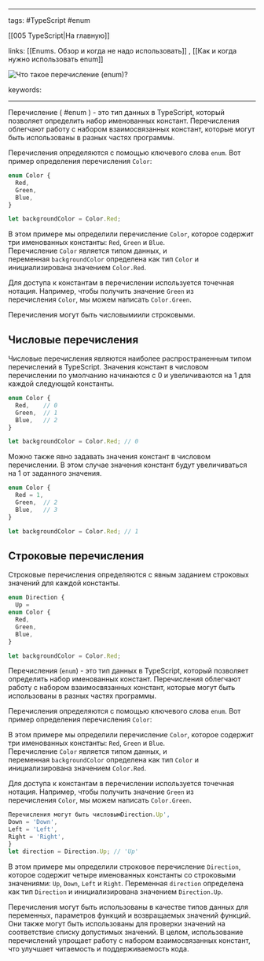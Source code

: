 ____

tags: #TypeScript #enum 

[[005 TypeScript|На главную]]

links: [[Enums. Обзор и когда не надо использовать]] , [[Как и когда нужно использовать enum]]

![Что такое перечисление (`enum`)?](https://youtu.be/VYQl2GhbCUs?t=168)

keywords:

_____

Перечисление ( #enum ) - это тип данных в TypeScript, который позволяет определить набор именованных констант. Перечисления облегчают работу с набором взаимосвязанных констант, которые могут быть использованы в разных частях программы.

Перечисления определяются с помощью ключевого слова `enum`. Вот пример определения перечисления `Color`:

```typescript
enum Color {
  Red,
  Green,
  Blue,
}

let backgroundColor = Color.Red;
```

В этом примере мы определили перечисление `Color`, которое содержит три именованных константы: `Red`, `Green` и `Blue`. Перечисление `Color` является типом данных, и переменная `backgroundColor` определена как тип `Color` и инициализирована значением `Color.Red`.

Для доступа к константам в перечислении используется точечная нотация. Например, чтобы получить значение `Green` из перечисления `Color`, мы можем написать `Color.Green`.

Перечисления могут быть числовымиили строковыми.

## Числовые перечисления

Числовые перечисления являются наиболее распространенным типом перечислений в TypeScript. Значения констант в числовом перечислении по умолчанию начинаются с 0 и увеличиваются на 1 для каждой следующей константы.

```typescript
enum Color {
  Red,    // 0
  Green,  // 1
  Blue,   // 2
}

let backgroundColor = Color.Red; // 0
```

Можно также явно задавать значения констант в числовом перечислении. В этом случае значения констант будут увеличиваться на 1 от заданного значения.

```typescript
enum Color {
  Red = 1,
  Green,  // 2
  Blue,   // 3
}

let backgroundColor = Color.Red; // 1
```

## Строковые перечисления

Строковые перечисления определяются с явным заданием строковых значений для каждой константы.

````typescript
enum Direction {
  Up = 
enum Color {
  Red,
  Green,
  Blue,
}

let backgroundColor = Color.Red;
````

Перечисления (`enum`) - это тип данных в TypeScript, который позволяет определить набор именованных констант. Перечисления облегчают работу с набором взаимосвязанных констант, которые могут быть использованы в разных частях программы.

Перечисления определяются с помощью ключевого слова `enum`. Вот пример определения перечисления `Color`:

В этом примере мы определили перечисление `Color`, которое содержит три именованных константы: `Red`, `Green` и `Blue`. Перечисление `Color` является типом данных, и переменная `backgroundColor` определена как тип `Color` и инициализирована значением `Color.Red`.

Для доступа к константам в перечислении используется точечная нотация. Например, чтобы получить значение `Green` из перечисления `Color`, мы можем написать `Color.Green`.

~~~typescript
Перечисления могут быть числовымDirection.Up',  
Down = 'Down',  
Left = 'Left',  
Right = 'Right',  
}
let direction = Direction.Up; // 'Up'
~~~

В этом примере мы определили строковое перечисление `Direction`, которое содержит четыре именованных константы со строковыми значениями: `Up`, `Down`, `Left` и `Right`. Переменная `direction` определена как тип `Direction` и инициализирована значением `Direction.Up`.

Перечисления могут быть использованы в качестве типов данных для переменных, параметров функций и возвращаемых значений функций. Они также могут быть использованы для проверки значений на соответствие списку допустимых значений. В целом, использование перечислений упрощает работу с набором взаимосвязанных констант, что улучшает читаемость и поддерживаемость кода.
